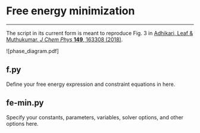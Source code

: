 # Free energy minimization

---

The script in its current form is meant to reproduce Fig. 3 in [Adhikari, Leaf & Muthukumar. *J Chem Phys* **149**, 163308 (2018)](https://doi.org/10.1063/1.5029268).

![phase_diagram.pdf]

## f.py

Define your free energy expression and constraint equations in here.

## fe-min.py

Specify your constants, parameters, variables, solver options, and other options here.
